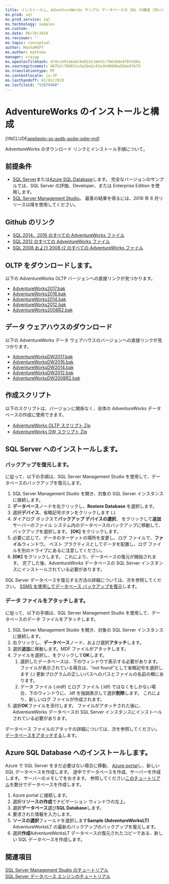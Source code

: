 ```yaml
---
title: インストールし、AdventureWorks サンプル データベースの SQL の構成 |Microsoft Docs
ms.prod: sql
ms.prod_service: sql
ms.technology: samples
ms.custom: ''
ms.date: 06/19/2018
ms.reviewer: ''
ms.topic: conceptual
author: MashaMSFT
ms.author: mathoma
manager: craigg
ms.openlocfilehash: 474cc691a8adc0e022e10e52c766368e9f655d8a
ms.sourcegitcommit: 467b2c708651a3a2be2c45e36d0006a5bbe87b79
ms.translationtype: MT
ms.contentlocale: ja-JP
ms.lasthandoff: 01/02/2019
ms.locfileid: "53979408"
---
```

# <a name="adventureworks-installation-and-configuration"></a>AdventureWorks のインストールと構成
[!INCLUDE[appliesto-ss-asdb-asdw-pdw-md](../includes/appliesto-ss-asdb-asdw-pdw-md.md)]

AdventureWorks のダウンロード リンクとインストール手順について。 

## <a name="prerequisites"></a>前提条件

- [SQL Server](https://www.microsoft.com/evalcenter/evaluate-sql-server-2016)または[Azure SQL Database](https://azure.microsoft.com/services/sql-database/)します。 完全なバージョンのサンプルでは、SQL Server の評価、Developer、または Enterprise Edition を使用します。
- [SQL Server Management Studio](../ssms/download-sql-server-management-studio-ssms.md)。 最善の結果を得るには、2016 年 6 月リリース以降を使用してください。
 
## <a name="github-links"></a>Github のリンク

- [SQL 2014、2016 のすべての AdventureWorks ファイル](https://github.com/Microsoft/sql-server-samples/releases/tag/adventureworks)
- [SQL 2012 のすべての AdventureWorks ファイル](https://github.com/Microsoft/sql-server-samples/releases/tag/adventureworks2012)
- [SQL 2008 および 2008 r2 のすべての AdventureWorks ファイル](https://github.com/Microsoft/sql-server-samples/releases/tag/adventureworks2008r2)

## <a name="oltp-downloads"></a>OLTP をダウンロードします。

以下の AdventureWorks OLTP バージョンへの直接リンクが見つかります。

- [AdventureWorks2017.bak](https://github.com/Microsoft/sql-server-samples/releases/download/adventureworks/AdventureWorks2017.bak)
- [AdventureWorks2016.bak](https://github.com/Microsoft/sql-server-samples/releases/download/adventureworks/AdventureWorks2016.bak)
- [AdventureWorks2014.bak](https://github.com/Microsoft/sql-server-samples/releases/download/adventureworks/AdventureWorks2014.bak)
- [AdventureWorks2012.bak](https://github.com/Microsoft/sql-server-samples/releases/download/adventureworks/AdventureWorks2012.bak)
- [AdventureWorks2008R2.bak](https://github.com/Microsoft/sql-server-samples/releases/download/adventureworks2008r2/adventure-works-2008r2-oltp.bak)


## <a name="data-warehouse-downloads"></a>データ ウェアハウスのダウンロード

以下の AdventureWorks データ ウェアハウスのバージョンへの直接リンクが見つかります。

- [AdventureWorksDW2017.bak](https://github.com/Microsoft/sql-server-samples/releases/download/adventureworks/AdventureWorksDW2017.bak)
- [AdventureWorksDW2016.bak](https://github.com/Microsoft/sql-server-samples/releases/download/adventureworks/AdventureWorksDW2016.bak)
- [AdventureWorksDW2014.bak](https://github.com/Microsoft/sql-server-samples/releases/download/adventureworks/AdventureWorksDW2014.bak)
- [AdventureWorksDW2012.bak](https://github.com/Microsoft/sql-server-samples/releases/download/adventureworks/AdventureWorksDW2012.bak)
- [AdventureWorksDW2008R2.bak](https://github.com/Microsoft/sql-server-samples/releases/download/adventureworks2008r2/adventure-works-2008-dw.bak)

## <a name="creation-scripts"></a>作成スクリプト
以下のスクリプトは、バージョンに関係なく、全体の AdventureWorks データベースの作成に使用できます。 

- [AdventureWorks OLTP スクリプト Zip](https://github.com/Microsoft/sql-server-samples/releases/download/adventureworks/AdventureWorks-oltp-install-script.zip)
- [AdventureWorks DW スクリプト Zip](https://github.com/Microsoft/sql-server-samples/releases/download/adventureworks/AdventureWorksDW-data-warehouse-install-script.zip)

## <a name="install-to-sql-server"></a>SQL Server へのインストールします。

### <a name="restore-backup"></a>バックアップを復元します。
に従って、以下の手順は、SQL Server Management Studio を使用して、データベースのバックアップを復元します。 

1. SQL Server Management Studio を開き、対象の SQL Server インスタンスに接続します。
2. **データベース**ノードを右クリックし、**Restore Database** を選択します。
3. 選択**デバイス**、省略記号ボタンをクリックします (**.**)
4. ダイアログ ボックスで**バックアップ デバイスの選択**、 をクリックして**追加**サーバーのファイル システム内のデータベースのバックアップに移動して、バックアップを選択します。 **[OK]** をクリックします。
5. 必要に応じて、データのターゲットの場所を変更し、ログ ファイルで、**ファイル**ウィンドウ。 ベスト プラクティスとしてデータを配置し、ログ ファイルを別のドライブにあるに注意してください。
6. **[OK]** をクリックします。 これにより、データベースの復元が開始されます。 完了した後、AdventureWorks データベースの SQL Server インスタンスにインストールされている必要があります。

SQL Server データベースを復元する方法の詳細については、次を参照してください。 [SSMS を使用してデータベース バックアップを復元](../relational-databases/backup-restore/restore-a-database-backup-using-ssms.md)します。


### <a name="attach-a-datafile"></a>データ ファイルをアタッチします。
に従って、以下の手順は、SQL Server Management Studio を使用して、データベースのデータ ファイルをアタッチします。

1. SQL Server Management Studio を開き、対象の SQL Server インスタンスに接続します。
2. 右クリックし、**データベース**ノード、および選択**アタッチ**します。
3. 選択**追加**に移動します。MDF ファイルがアタッチします。 
1. ファイルを選択し、をクリックして**OK**します。 
    1. 選択したデータベースは、下のウィンドウで表示する必要があります。 ファイルが表示されている場合は、"not found"として省略記号を選択します (**.**) 更新プログラムの正しいパスへのパスとファイルの名前の横にあります。 
    1. データ ファイル (.mdf) とログ ファイル (.ldf) ではなくをしかない場合、下のウィンドウに、.ldf を強調表示して選択**削除**します。 これにより、新しいログ ファイルが作成されます。 
1. 選択**OK**ファイルを添付します。 ファイルがアタッチされた後に、AdventureWorks データベースの SQL Server インスタンスにインストールされている必要があります。  

データベース ファイルのアタッチの詳細については、次を参照してください。[データベースをアタッチする](../relational-databases/databases/attach-a-database.md)します。 

## <a name="install-to-azure-sql-database"></a>Azure SQL Database へのインストールします。


Azure で SQL Server をまだ必要はない場合に移動、 [Azure portal](https://portal.azure.com/)し、新しい SQL データベースを作成します。 途中でデータベースを作成、サーバーを作成します。 サーバーのメモしてをおきます。 参照してください[このチュートリアル](https://azure.microsoft.com/documentation/articles/sql-database-get-started/)を数分でデータベースを作成します。

1. Azure portal に接続します。
1. 選択**リソースの作成**でナビゲーション ウィンドウの左上。 
1. 選択**データベース**選び**SQL Database**します。 
1. 要求された情報を入力します。
1. **ソースの選択**フィールドを選択します**Sample (AdventureWorksLT)** AdventureWorksLT の最新のバックアップのバックアップを復元します。
1. 選択**作成**AdventureWorksLT データベースの復元されたコピーである、新しい SQL データベースを作成します。 


## <a name="see-also"></a>関連項目
[SQL Server Management Studio のチュートリアル](../ssms/tutorials/tutorial-sql-server-management-studio.md)   
[SQL Server データベース エンジンのチュートリアル](../relational-databases/database-engine-tutorials.md)
